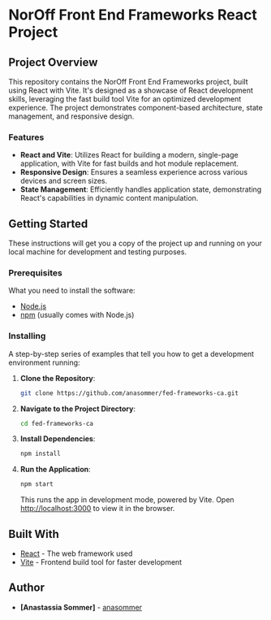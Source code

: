 # NorOff Front End Frameworks React Project

## Project Overview

This repository contains the NorOff Front End Frameworks project, built using React with Vite. It's designed as a showcase of React development skills, leveraging the fast build tool Vite for an optimized development experience. The project demonstrates component-based architecture, state management, and responsive design.

### Features

- **React and Vite**: Utilizes React for building a modern, single-page application, with Vite for fast builds and hot module replacement.
- **Responsive Design**: Ensures a seamless experience across various devices and screen sizes.
- **State Management**: Efficiently handles application state, demonstrating React's capabilities in dynamic content manipulation.

## Getting Started

These instructions will get you a copy of the project up and running on your local machine for development and testing purposes.

### Prerequisites

What you need to install the software:

- [Node.js](https://nodejs.org/)
- [npm](https://www.npmjs.com/) (usually comes with Node.js)

### Installing

A step-by-step series of examples that tell you how to get a development environment running:

1. **Clone the Repository**:

   ```bash
   git clone https://github.com/anasommer/fed-frameworks-ca.git
   ```

2. **Navigate to the Project Directory**:

   ```bash
   cd fed-frameworks-ca
   ```

3. **Install Dependencies**:

   ```bash
   npm install
   ```

4. **Run the Application**:

   ```bash
   npm start
   ```

   This runs the app in development mode, powered by Vite. Open [http://localhost:3000](http://localhost:3000) to view it in the browser.

## Built With

- [React](https://reactjs.org/) - The web framework used
- [Vite](https://vitejs.dev/) - Frontend build tool for faster development

## Author

- **[Anastassia Sommer]** - [anasommer](https://github.com/anasommer)
